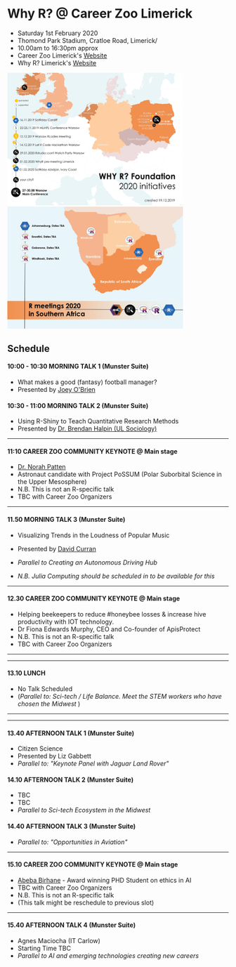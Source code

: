 Why R? @ Career Zoo Limerick
======================================

* Saturday 1st February 2020
* Thomond Park Stadium, Cratloe Road, Limerick/
* 10.00am to 16:30pm approx
* Career Zoo Limerick's [Website](https://www.careerzoo.ie/limerick/)
* Why R? Limerick's [Website](https://www.careerzoo.ie/limerick/why-r-mini-conference.html)

<img src="whyR.jpg" alt="Why R Map of European Events in 2020" width="400"/> <img src="WhyR-SouthernAfrica.jpeg" alt="Why R Map of African Events in 2020" width="400"/>

## Schedule

#### 10:00 - 10:30 MORNING TALK 1 (Munster Suite)
* What makes a good (fantasy) football manager?
* Presented by [Joey O'Brien](https://twitter.com/obrienj_)

#### 10:30 - 11:00 MORNING TALK 2 (Munster Suite)

* Using R-Shiny to Teach Quantitative Research Methods
* Presented by [Dr. Brendan Halpin (UL Sociology)](https://twitter.com/BrendanTHalpin)

------------------------------------------------------

#### 11:10 CAREER ZOO COMMUNITY KEYNOTE @ Main stage

* [Dr. Norah Patten](https://twitter.com/SpaceNorah)
* Astronaut candidate with Project PoSSUM (Polar Suborbital Science in the Upper Mesosphere)
* N.B. This is not an R-specific talk
* TBC with Career Zoo Organizers

------------------------------------------------------

#### 11.50  MORNING TALK 3 (Munster Suite)
* Visualizing Trends in the Loudness of Popular Music
* Presented by [David Curran](https://twitter.com/iamreddave)

* *Parallel to Creating an Autonomous Driving Hub*
* *N.B. Julia Computing should be scheduled in to be available for this* 

------------------------------------------------------

#### 12.30 CAREER ZOO COMMUNITY KEYNOTE @ Main stage
* Helping beekeepers to reduce #honeybee losses & increase hive productivity with IOT technology.
* Dr Fiona Edwards Murphy, CEO and Co-founder of ApisProtect 
* N.B. This is not an R-specific talk
* TBC with Career Zoo Organizers

------------------------------------------------------
------------------------------------------------------

#### 13.10  LUNCH

* No Talk Scheduled
* (*Parallel to: Sci-tech / Life Balance. Meet the STEM workers who have chosen the Midwest* )

------------------------------------------------------
------------------------------------------------------

#### 13.40  AFTERNOON TALK 1 (Munster Suite)
* Citizen Science
* Presented by Liz Gabbett
* *Parallel to: "Keynote Panel with Jaguar Land Rover"*

#### 14.10  AFTERNOON TALK 2 (Munster Suite)

* TBC
* TBC
* *Parallel to Sci-tech Ecosystem in the Midwest*

####  14.40  AFTERNOON TALK 3 (Munster Suite)
* *Parallel to: "Opportunities in Aviation"*

------------------------------------------------------
#### 15.10 CAREER ZOO COMMUNITY KEYNOTE @ Main stage

* [Abeba Birhane](https://twitter.com/Abebab) - Award winning PHD Student on ethics in AI 
* TBC with Career Zoo Organizers
* N.B. This is not an R-specific talk
* (This talk might be reschedule to previous slot)
------------------------------------------------------

#### 15.40 AFTERNOON TALK 4 (Munster Suite)
* Agnes Maciocha (IT Carlow)
* Starting Time TBC
* *Parallel to AI and emerging technologies creating new careers* 
